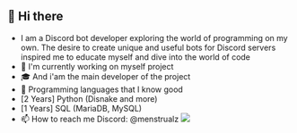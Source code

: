 ## 👋 Hi there
- I am a Discord bot developer exploring the world of programming on my own. The desire to create unique and useful bots for Discord servers inspired me to educate myself and dive into the world of code
- 🔭 I'm currently working on myself project
- 🎓 And i'am the main developer of the project
- 🥇 Programming languages ​​that I know good
- [2 Years] Python (Disnake and more)
- [1 Years] SQL (MariaDB, MySQL)
- 📫 How to reach me Discord: @menstrualz
![](http://github-profile-summary-cards.vercel.app/api/cards/stats?username=menstrualz&theme=discord_old_blurple)
